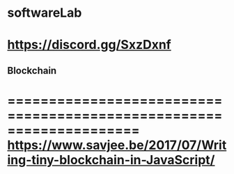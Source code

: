 # softwareLab
# https://discord.gg/SxzDxnf


## Blockchain ##
====================================================================
https://www.savjee.be/2017/07/Writing-tiny-blockchain-in-JavaScript/
====================================================================